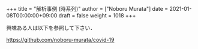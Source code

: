 +++
title = "解析事例 (時系列)"
author = ["Noboru Murata"]
date = 2021-01-08T00:00:00+09:00
draft = false
weight = 1018
+++

興味ある人は以下を参照して下さい．

<https://github.com/noboru-murata/covid-19>
